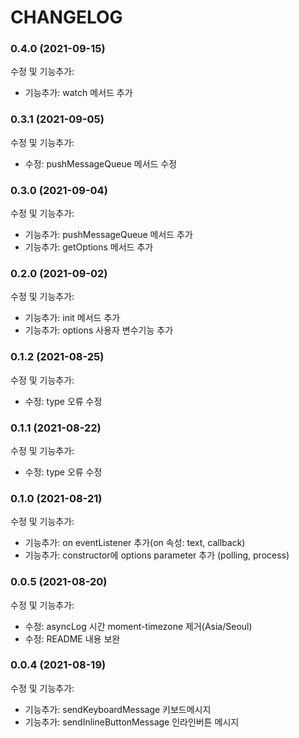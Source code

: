 # CHANGELOG

### 0.4.0 (2021-09-15)

수정 및 기능추가:

- 기능추가: watch 메서드 추가

### 0.3.1 (2021-09-05)

수정 및 기능추가:

- 수정: pushMessageQueue 메서드 수정

### 0.3.0 (2021-09-04)

수정 및 기능추가:

- 기능추가: pushMessageQueue 메서드 추가
- 기능추가: getOptions 메서드 추가

### 0.2.0 (2021-09-02)

수정 및 기능추가:

- 기능추가: init 메서드 추가
- 기능추가: options 사용자 변수기능 추가

### 0.1.2 (2021-08-25)

수정 및 기능추가:

- 수정: type 오류 수정

### 0.1.1 (2021-08-22)

수정 및 기능추가:

- 수정: type 오류 수정

### 0.1.0 (2021-08-21)

수정 및 기능추가:

- 기능추가: on eventListener 추가(on 속성: text, callback)
- 기능추가: constructor에 options parameter 추가 (polling, process)

### 0.0.5 (2021-08-20)

수정 및 기능추가:

- 수정: asyncLog 시간 moment-timezone 제거(Asia/Seoul)
- 수정: README 내용 보완

### 0.0.4 (2021-08-19)

수정 및 기능추가:

- 기능추가: sendKeyboardMessage 키보드메시지
- 기능추가: sendInlineButtonMessage 인라인버튼 메시지
